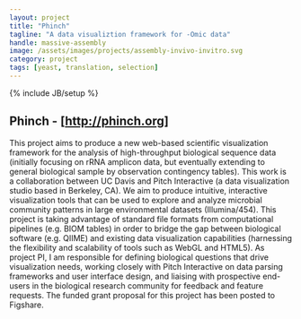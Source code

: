 ```yaml
---
layout: project
title: "Phinch"
tagline: "A data visualiztion framework for -Omic data"
handle: massive-assembly
image: /assets/images/projects/assembly-invivo-invitro.svg
category: project
tags: [yeast, translation, selection]
---
```

{% include JB/setup %}

## Phinch - [http://phinch.org]

This project aims to produce a new web-based scientific visualization framework for the analysis of high-throughput biological sequence data (initially focusing on rRNA amplicon data, but eventually extending to general biological sample by observation contingency tables). This work is a collaboration between UC Davis and Pitch Interactive (a data visualization studio based in Berkeley, CA). We aim to produce intuitive, interactive visualization tools that can be used to explore and analyze microbial community patterns in large environmental datasets (Illumina/454).  This project is taking advantage of standard file formats from computational pipelines (e.g. BIOM tables) in order to bridge the gap between biological software (e.g. QIIME) and existing data visualization capabilities (harnessing the flexibility and scalability of tools such as WebGL and HTML5). As project PI, I am responsible for defining biological questions that drive visualization needs, working closely with Pitch Interactive on data parsing frameworks and user interface design, and liaising with prospective end-users in the biological research community for feedback and feature requests. The funded grant proposal for this project has been posted to Figshare.

[http://phinch.org]:http://phinch.org